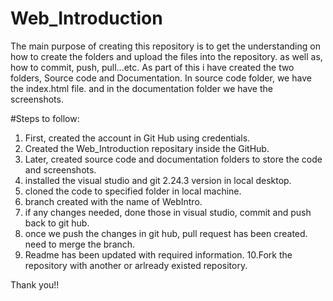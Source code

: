# Web_Introduction

The main purpose of creating this repository is to get the understanding on how to create the folders and upload the files into the repository. as well as, how to commit, push, pull...etc. As part of this i have created the two folders, Source code and Documentation. In source code folder, we have the index.html file. and in the documentation folder we have the screenshots.

#Steps to follow:

1. First, created the account in Git Hub using credentials.
2. Created the Web_Introduction repositary inside the GitHub.
3. Later, created source code and documentation folders to store the code and screenshots.
4. installed the visual studio and git 2.24.3 version in local desktop.
5. cloned the code to specified folder in local machine.
6. branch created with the name of WebIntro.
7. if any changes needed, done those in visual studio, commit and push back to git hub.
8. once we push the changes in git hub, pull request has been created. need to merge the branch.
9. Readme has been updated with required information.
10.Fork the repository with another or arlready existed repository.

Thank you!!

